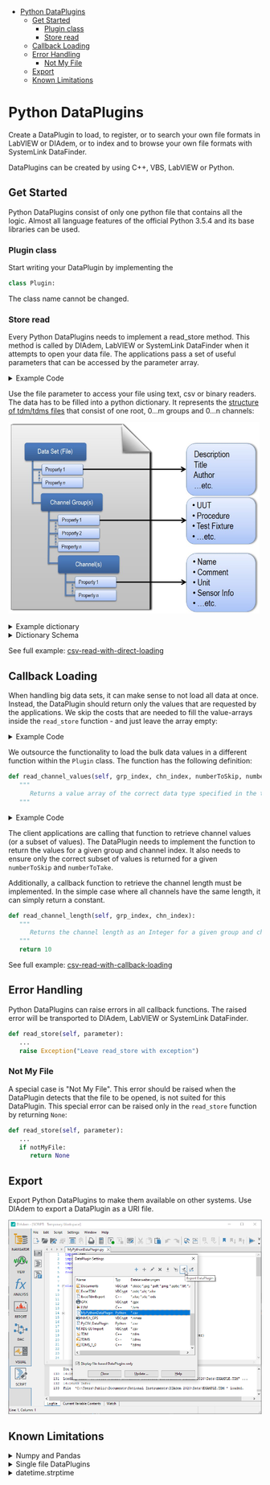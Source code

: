 * [Python DataPlugins](#python-dataplugins)
  * [Get Started](#get-started)
    * [Plugin class](#plugin-class)
    * [Store read](#store-read)
  * [Callback Loading](#callback-loading)
  * [Error Handling](#error-handling)
    * [Not My File](#not-my-file)
  * [Export](#export)
  * [Known Limitations](#known-limitations)

# Python DataPlugins

Create a DataPlugin to load, to register, or to search your own file formats in LabVIEW or DIAdem, or to index and to browse your own file formats with SystemLink DataFinder.

DataPlugins can be created by using C++, VBS, LabVIEW or Python.

## Get Started

Python DataPlugins consist of only one python file that contains all the logic. Almost all language features of the official Python 3.5.4 and its base libraries can be used.

### Plugin class

Start writing your DataPlugin by implementing the
```python 
class Plugin:
```
The class name cannot be changed.

### Store read

Every Python DataPlugins needs to implement a read_store method. This method is called by DIAdem, LabVIEW or SystemLink DataFinder when it attempts to open your data file. The applications pass a set of useful parameters that can be accessed by the parameter array.

<details>
<summary>Example Code</summary>
<p>


```python 
import datetime
import os
from pathlib import Path

def read_store(self, parameter):
   """
      Read data file and return a python dictionary
      that contains groups and channels in a TDM-like structure.
   """

   # String: Contains the absolute path to the data file
   file_path = os.path.realpath(parameter["file"])
   # Boolean: Denotes if data file was accessed by SystemLink DataFinder and the bulk data was not touched. 
   is_datafinder_indexer = parameter["datafinder"]

   tdm_tree = {
      "author": "HelloWorkd test",
      "description": "File containing a json dict read by python plugin",
      "groups": [{
            "name": "Group_1",
            "description": "The first group",
            "channels": [{
               "name": "Index",
               "description": "",
               "info": "Going up",
               "unit_string": "s",
               "type": "DataTypeChnFloat64",
               "values": [1, 2, 3]
            }, {
               "name": "Vals_1",
               "description": "",
               "unit_string": "km/h",
               "type": "DataTypeChnFloat64",
               "values": [1.1, 2.1, 3.1]
            }, {
               "name": "Vals_2",
               "description": "",
               "unit_string": "km/h",
               "type": "DataTypeChnFloat64",
               "values": [1.2, 2.2, 3.2]
            }, {
               "name": "Str_1",
               "description": "",
               "type": "DataTypeChnString",
               "values": ["abc", "def", "hij"]
            }]
      }, {
            "name": "Group_2",
            "description": "The first group",
            "channels": [{
               "name": "Index",
               "description": "",
               "info": "Going up",
               "unit_string": "s",
               "type": "DataTypeChnFloat64",
               "values": [1, 2, 3, 4]
            }
            ]
      }]
   }

   return {Path(file_path).stem: tdm_tree}
```


</p>
</details>

Use the file parameter to access your file using text, csv or binary readers. The data has to be filled into a python dictionary. It represents the [structure of tdm/tdms files](https://www.ni.com/en-us/support/documentation/supplemental/06/the-ni-tdms-file-format.html) that consist of one root, 0...m groups and 0...n channels:

<img alt="TDM structure with file, groups and channels" src="https://github.com/ni/vscode-ni-python-dataplugins/blob/master/docs/images/tdm_structure.png?raw=true" width="500"><br>

<details>
<summary>Example dictionary</summary>
<p>

```python 
tdm_tree = {
   "author": "National Instruments",
   "description": "Example file",
   "groups": [{
         "name": "Example",
         "description": "The first group",
         "time": datetime.datetime(2020, 2, 11, 15, 31, 59, 342380),
         "channels": [{
            "name": "Channel_0",
            "description": "",
            "values": [1.2, 1.3, 1.4],
            "info": "Time in seconds",
            "type": "DataTypeChnFloat64"
         }, {
            "name": "Channel_1",
            "description": "",
            "values": [10, 11, 12],
            "unit_string": "km/h",
            "type": "DataTypeChnFloat64"
         }]
   }]
}

file_path = os.path.realpath(parameter["file"])
return {Path(file_path).stem: tdm_tree}
```
</p>
</details>

<details>
<summary>Dictionary Schema</summary>
<p>

```python
import datetime
from schema import And, Schema

Schema({
      Optional('author'): str,
      Optional('description'): str,
      'groups': [{
         'name': str,
         Optional('description'): str,
         Optional('time'): datetime.datetime,
         'channels': [{
            'name': str,
            Optional('description'): str,
            'values': list,
            Optional('unit_string'): str,
            'type': And(str, lambda s: s in (
               'DataTypeChnFloat32',
               'DataTypeChnFloat64',
               'DataTypeChnString',
               'DataTypeChnDate',
               'DataTypeChnUInt8',
               'DataTypeChnInt16',
               'DataTypeChnInt32',
               'DataTypeChnInt64'))
            }]
      }]}, ignore_extra_keys=True)
```

</p>
<p>All further extra keys will show up as custom properties in DIAdem, Labview or SystemLink DataFinder.</p>
</details>

See full example: [csv-read-with-direct-loading](https://github.com/ni/vscode-ni-python-dataplugins/tree/master/examples/csv-read-with-direct-loading)

## Callback Loading
When handling big data sets, it can make sense to not load all data at once. Instead, the DataPlugin should return only the values that are requested by the applications. We skip the costs that are needed to fill the value-arrays inside the `read_store` function - and just leave the array empty:

<details>
<summary>Example Code</summary>
<p>

```python
...
'groups': [{
   ...
   'channels': [{
      ...
      'values': [],
   }]
}]
```

</p>
</details>

We outsource the functionality to load the bulk data values in a different function within the `Plugin` class. The function has the following definition:

```python 
def read_channel_values(self, grp_index, chn_index, numberToSkip, numberToTake):
   """
      Returns a value array of the correct data type specified in the tdm dictionary
   """
```

<details>
<summary>Example Code</summary>
<p>

```python
def read_channel_values(self, grp_index, chn_index, numberToSkip, numberToTake):
   dataType = self.tdm_tree["groups"][grp_index]["channels"][chn_index]["type"]
   values = []
   for row in self.data:
      value = row[self.channelNames[chn_index]]
      values.append(value)
   return values[numberToSkip:numberToTake+numberToSkip]
```

</p>
</details>

The client applications are calling that function to retrieve channel values (or a subset of values). The DataPlugin needs to implement the function to return the values for a given group and channel index. It also needs to ensure only the correct subset of values is returned for a given `numberToSkip` and `numberToTake`.

Additionally, a callback function to retrieve the channel length must be implemented. In the simple case where all channels have the same length, it can simply return a constant.

```python 
def read_channel_length(self, grp_index, chn_index):
   """
      Returns the channel length as an Integer for a given group and channel index
   """
   return 10
```

See full example: [csv-read-with-callback-loading](https://github.com/ni/vscode-ni-python-dataplugins/tree/master/examples/csv-read-with-callback-loading)

## Error Handling
Python DataPlugins can raise errors in all callback functions. The raised error will be transported to DIAdem, LabVIEW or SystemLink DataFinder.

```python
def read_store(self, parameter):
   ...
   raise Exception("Leave read_store with exception")
```

### Not My File
A special case is "Not My File". This error should be raised when the DataPlugin detects that the file to be opened, is not suited for this DataPlugin. This special error can be raised only in the `read_store` function by returning `None`:

```python
def read_store(self, parameter):
   ...
   if notMyFile:
      return None
```

## Export
Export Python DataPlugins to make them available on other systems. Use DIAdem to export a DataPlugin as a URI file.

<img alt="Exporting DataPlugins in DIAdem" src="https://github.com/ni/vscode-ni-python-dataplugins/blob/master/docs/images/diadem_export.png?raw=true" width="600"><br>

## Known Limitations
<details>
  <summary>Numpy and Pandas</summary>
  <p>Unfortunately, Numpy and Pandas are not well supported to run in embedded Python environments and, therefore, cannot be used in DataPlugins.</p>
</details>

<details>
  <summary>Single file DataPlugins</summary>
  <p>Python DataPlugins can only be written in a single python file. Importing sidecar files is not supported. It will fail when exporting the DataPlugin as a URI.</p>
</details>

<details>
  <summary>datetime.strptime</summary>
  <p>There is an <a href="https://bugs.python.org/issue27400">open issue</a> in Python for `datetime.strptime` that prevents the function to work properly in embedded Python environments. Therefore, this function should be avoided in DataPlugin source code. Instead, the following function can be added to the code and work around the issue: </p>

```python 
def strptime(self, value, format):
   return datetime.datetime(*(time.strptime(value, "%d.%m.%y %H:%M:%S")[0:6]))
```
</details>